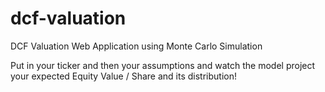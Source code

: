 # dcf-valuation
DCF Valuation Web Application using Monte Carlo Simulation

Put in your ticker and then your assumptions and watch the model project your expected Equity Value / Share and its distribution!
